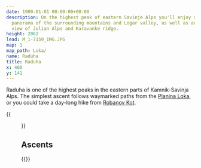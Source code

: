 ```yaml
---
date: 1900-01-01 00:00:00+00:00
description: On the highest peak of eastern Savinje Alps you'll enjoy a fantastic
  panorama of the surrounding mountains and Logar valley, as well as an interesting
  view of Julian Alps and Karavanke ridge.
height: 2062
lead: M_1-7159_IMG.JPG
map: 1
map_path: Loka/
name: Raduha
title: Raduha
x: 480
y: 141
---
```

Raduha is one of the highest peaks in the eastern parts of Kamnik-Savinja Alps. The simplest ascent follows waymarked paths from the [Planina Loka](loka), or you could take a day-long hike from [Robanov Kot](robanovkot). 

{{<figure src="KolazRazgled.jpg" caption="View from the summit">}}

## Ascents

{{<multipath-hike-short>}}